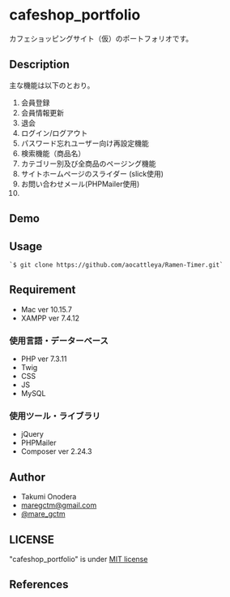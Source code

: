  cafeshop_portfolio
====================
カフェショッピングサイト（仮）のポートフォリオです。

## Description


主な機能は以下のとおり。
1. 会員登録
2. 会員情報更新
3. 退会
4. ログイン/ログアウト
5. パスワード忘れユーザー向け再設定機能
6. 検索機能（商品名）
7. カテゴリー別及び全商品のページング機能
8. サイトホームページのスライダー (slick使用)
9. お問い合わせメール(PHPMailer使用)
10. 

## Demo


## Usage

```
`$ git clone https://github.com/aocattleya/Ramen-Timer.git`
```

## Requirement
- Mac ver 10.15.7
- XAMPP ver 7.4.12

### 使用言語・データーベース
- PHP ver 7.3.11
- Twig
- CSS
- JS
- MySQL

### 使用ツール・ライブラリ
- jQuery
- PHPMailer
- Composer ver 2.24.3

## Author

- Takumi Onodera
- maregctm@gmail.com
- [@mare_gctm](https://twitter.com/mare_gctm)

## LICENSE

"cafeshop_portfolio" is under [MIT license](https://en.wikipedia.org/wiki/MIT_License)

## References